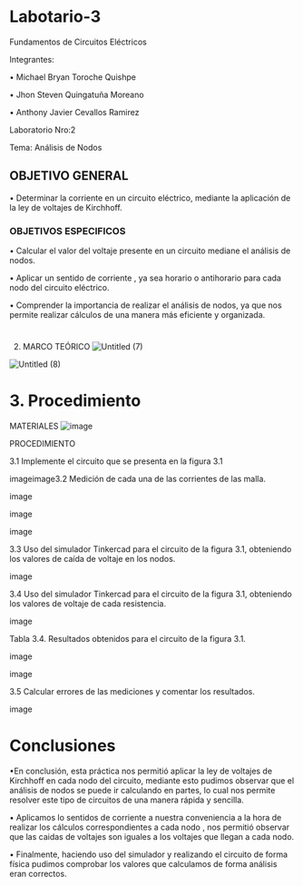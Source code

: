 # Labotario-3
Fundamentos de Circuitos Eléctricos

Integrantes:

• Michael Bryan Toroche Quishpe

• Jhon Steven Quingatuña Moreano

• Anthony Javier Cevallos Ramirez

Laboratorio Nro:2

Tema: Análisis de Nodos

## OBJETIVO GENERAL

•	Determinar la corriente en un circuito eléctrico, mediante la aplicación de la ley de voltajes de Kirchhoff.


### OBJETIVOS ESPECIFICOS

• Calcular el valor del voltaje  presente en un circuito mediane el análisis de nodos.

• Aplicar un sentido de corriente , ya sea horario o antihorario para cada nodo del circuito eléctrico.

• Comprender la importancia de realizar el análisis de nodos, ya que nos permite realizar cálculos de una manera más eficiente y organizada.
#
2. MARCO TEÓRICO
![Untitled (7)](https://user-images.githubusercontent.com/116761073/206578468-ba588d18-833e-4130-a92e-81c2a8fa83f2.jpg)

![Untitled (8)](https://user-images.githubusercontent.com/116761073/206578546-281a3d21-eb6e-408a-8215-636562e1a449.jpg)

# 3. Procedimiento
MATERIALES
![image](https://user-images.githubusercontent.com/116775893/206587869-7e55f889-e3af-40cd-9638-ea8d5b1acc6f.png)

PROCEDIMIENTO

3.1 Implemente el circuito que se presenta en la figura 3.1

imageimage3.2 Medición de cada una de las corrientes de las malla.

image

image

image

3.3 Uso del simulador Tinkercad para el circuito de la figura 3.1, obteniendo los valores de caída de voltaje en los nodos.

image

3.4 Uso del simulador Tinkercad para el circuito de la figura 3.1, obteniendo los valores de voltaje de cada resistencia.

image

Tabla 3.4. Resultados obtenidos para el circuito de la figura 3.1.

image

image

3.5 Calcular errores de las mediciones y comentar los resultados.

image

# Conclusiones

•En conclusión, esta práctica nos permitió aplicar la ley de voltajes de Kirchhoff en cada nodo del circuito, mediante esto pudimos observar que el análisis de nodos se puede ir calculando en partes, lo cual nos permite resolver este tipo de circuitos de una manera rápida y sencilla.

• Aplicamos lo sentidos de corriente a nuestra conveniencia a la hora de realizar los cálculos correspondientes a cada nodo , nos permitió observar que las caidas de voltajes son iguales a los voltajes que llegan a cada nodo.

• Finalmente, haciendo uso del simulador y realizando el circuito de forma física pudimos comprobar los valores que calculamos de forma análisis eran correctos.
